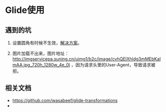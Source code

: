 # Glide使用

## 遇到的坑

1. 设置圆角有时候不生效，[解决方案](https://github.com/wasabeef/glide-transformations/issues/94)。

2. 图片加载不出来，图片地址：http://imgservicepa.suning.cn/uimg1/b2c/image/cvhQElXhldg3mMEbKaImAA.jpg_720h_1280w_4e_0l ，因为请求头里的User-Agent，导致请求被拒。


## 相关文档

* https://github.com/wasabeef/glide-transformations
* 

